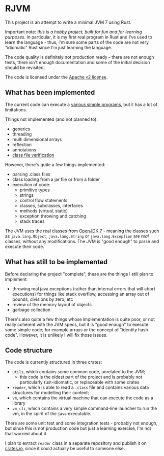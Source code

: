 # RJVM

This project is an attempt to write a minimal JVM 7 using Rust.

Important note: *this is a hobby project, built for fun and for learning purposes*. In particular, it is my first real
program in Rust and I've used to learn the language - thus, I'm sure some parts of the code are not very "idiomatic"
Rust since I'm just learning the language.

The code quality is definitely not production ready - there are not enough tests, there isn't enough documentation and
some of the initial decision should be revisited.

The code is licensed under the [Apache v2 license](./LICENSE).

## What has been implemented

The current code can execute a [various simple programs](./vm/tests/resources/rjvm), but it has a lot of limitations.

Things not implemented (and not planned to):

- generics
- threading
- multi dimensional arrays
- reflection
- annotations
- [class file verification](https://docs.oracle.com/javase/specs/jvms/se7/html/jvms-4.html#jvms-4.10)

However, there's quite a few things implemented:

- parsing .class files
- class loading from a jar file or from a folder
- execution of code:
    - primitive types
    - strings
    - control flow statements
    - classes, subclasses, interfaces
    - methods (virtual, static)
    - exception throwing and catching
    - stack traces

The JVM uses the real classes from [OpenJDK 7](https://jdk.java.net/java-se-ri/7) - meaning the classes such as
`java.lang.Object`, `java.lang.String` or `java.lang.Exception` are _real_ classes, without any modifications. The JVM
is "good enough" to parse and execute their code.

## What has still to be implemented

Before declaring the project "complete", these are the things I still plan to implement:

- throwing real java exceptions (rather than internal errors that will abort executions) for things like stack overflow,
  accessing an array out of bounds, divisions by zero, etc
- review of the memory layout of objects
- garbage collection

There's also quite a few things whose implementation is quite poor, or not really coherent with the JVM specs,
but it is "good enough" to execute some simple code; for example arrays or the concept of "identity hash code". However,
it is unlikely I will fix those issues.

## Code structure

The code is currently structured in three crates:

- `utils`, which contains some common code, unrelated to the JVM;
    - this code is the oldest part of the project and is probably not particularly rust-idiomatic, or replaceable with
      some crates
- `reader`, which is able to read a `.class` file and contains various data structures for modelling their content;
- `vm`, which contains the virtual machine that can execute the code as a library
- `vm_cli`, which contains a very simple command-line launcher to run the vm, in the spirit of the `java` executable.

There are some unit test and some integration tests - probably not enough, but since this is not production code but
just a learning exercise, I'm not that worried about it.

I plan to extract `reader` class in a separate repository and publish it on [crates.io](https://crates.io/), since it
could actually be useful to someone else.
